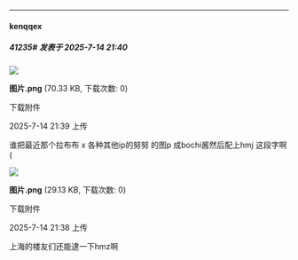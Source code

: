﻿
*****

####  kenqqex  
##### 41235#       发表于 2025-7-14 21:40

<img src="https://img.stage1st.com/forum/202507/14/213934uttt44g5m4baq508.png" referrerpolicy="no-referrer">

<strong>图片.png</strong> (70.33 KB, 下载次数: 0)

下载附件

2025-7-14 21:39 上传

谁把最近那个拉布布 x 各种其他ip的努努 的图p 成bochi酱然后配上hmj 这段字啊 (

<img src="https://img.stage1st.com/forum/202507/14/213847jhq1q1bzo4qz424a.png" referrerpolicy="no-referrer">

<strong>图片.png</strong> (29.13 KB, 下载次数: 0)

下载附件

2025-7-14 21:38 上传

上海的楼友们还能逮一下hmz啊

